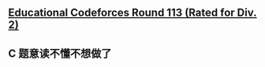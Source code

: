 ## [Educational Codeforces Round 113 (Rated for Div. 2)](https://codeforces.com/contest/1569)

## C 题意读不懂不想做了
